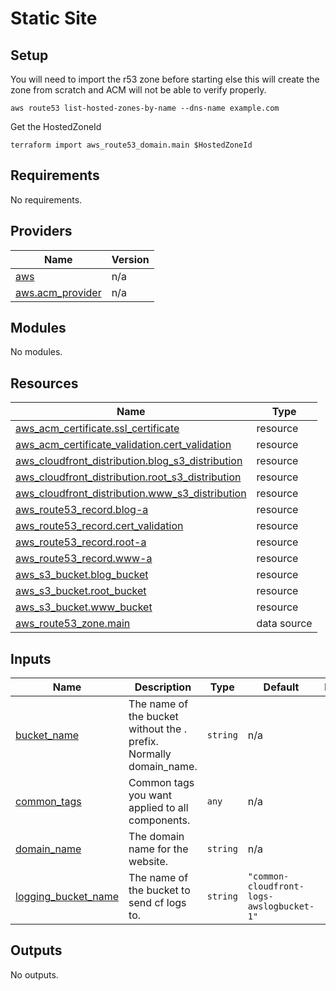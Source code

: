 # Static Site

## Setup

You will need to import the r53 zone before starting else this will create the zone from scratch and ACM will not be able to verify properly.

`aws route53 list-hosted-zones-by-name --dns-name example.com`

Get the HostedZoneId

`terraform import aws_route53_domain.main $HostedZoneId`
<!-- BEGINNING OF PRE-COMMIT-TERRAFORM DOCS HOOK -->
## Requirements

No requirements.

## Providers

| Name | Version |
|------|---------|
| <a name="provider_aws"></a> [aws](#provider\_aws) | n/a |
| <a name="provider_aws.acm_provider"></a> [aws.acm\_provider](#provider\_aws.acm\_provider) | n/a |

## Modules

No modules.

## Resources

| Name | Type |
|------|------|
| [aws_acm_certificate.ssl_certificate](https://registry.terraform.io/providers/hashicorp/aws/latest/docs/resources/acm_certificate) | resource |
| [aws_acm_certificate_validation.cert_validation](https://registry.terraform.io/providers/hashicorp/aws/latest/docs/resources/acm_certificate_validation) | resource |
| [aws_cloudfront_distribution.blog_s3_distribution](https://registry.terraform.io/providers/hashicorp/aws/latest/docs/resources/cloudfront_distribution) | resource |
| [aws_cloudfront_distribution.root_s3_distribution](https://registry.terraform.io/providers/hashicorp/aws/latest/docs/resources/cloudfront_distribution) | resource |
| [aws_cloudfront_distribution.www_s3_distribution](https://registry.terraform.io/providers/hashicorp/aws/latest/docs/resources/cloudfront_distribution) | resource |
| [aws_route53_record.blog-a](https://registry.terraform.io/providers/hashicorp/aws/latest/docs/resources/route53_record) | resource |
| [aws_route53_record.cert_validation](https://registry.terraform.io/providers/hashicorp/aws/latest/docs/resources/route53_record) | resource |
| [aws_route53_record.root-a](https://registry.terraform.io/providers/hashicorp/aws/latest/docs/resources/route53_record) | resource |
| [aws_route53_record.www-a](https://registry.terraform.io/providers/hashicorp/aws/latest/docs/resources/route53_record) | resource |
| [aws_s3_bucket.blog_bucket](https://registry.terraform.io/providers/hashicorp/aws/latest/docs/resources/s3_bucket) | resource |
| [aws_s3_bucket.root_bucket](https://registry.terraform.io/providers/hashicorp/aws/latest/docs/resources/s3_bucket) | resource |
| [aws_s3_bucket.www_bucket](https://registry.terraform.io/providers/hashicorp/aws/latest/docs/resources/s3_bucket) | resource |
| [aws_route53_zone.main](https://registry.terraform.io/providers/hashicorp/aws/latest/docs/data-sources/route53_zone) | data source |

## Inputs

| Name | Description | Type | Default | Required |
|------|-------------|------|---------|:--------:|
| <a name="input_bucket_name"></a> [bucket\_name](#input\_bucket\_name) | The name of the bucket without the <www>. prefix. Normally domain\_name. | `string` | n/a | yes |
| <a name="input_common_tags"></a> [common\_tags](#input\_common\_tags) | Common tags you want applied to all components. | `any` | n/a | yes |
| <a name="input_domain_name"></a> [domain\_name](#input\_domain\_name) | The domain name for the website. | `string` | n/a | yes |
| <a name="input_logging_bucket_name"></a> [logging\_bucket\_name](#input\_logging\_bucket\_name) | The name of the bucket to send cf logs to. | `string` | `"common-cloudfront-logs-awslogbucket-1"` | no |

## Outputs

No outputs.
<!-- END OF PRE-COMMIT-TERRAFORM DOCS HOOK -->
